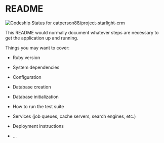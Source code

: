 # README

[![Codeship Status for catperson88/project-starlight-crm](https://app.codeship.com/projects/c19fc23c-6439-4b24-86df-7d61cccda725/status?branch=master)](https://app.codeship.com/projects/416274)

This README would normally document whatever steps are necessary to get the
application up and running.

Things you may want to cover:

* Ruby version

* System dependencies

* Configuration

* Database creation

* Database initialization

* How to run the test suite

* Services (job queues, cache servers, search engines, etc.)

* Deployment instructions

* ...
